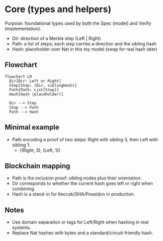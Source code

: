 # Core (types and helpers)

Purpose: foundational types used by both the Spec (model) and Verify (implementation).

- Dir: direction of a Merkle step (Left | Right)
- Path: a list of steps; each step carries a direction and the sibling hash
- Hash: placeholder over Nat in this toy model (swap for real hash later)

## Flowchart
```mermaid
flowchart LR
  Dir[Dir: Left or Right]
  Step[Step: (Dir, siblingHash)]
  Path[Path: List[Step]]
  Hash[Hash (placeholder)]

  Dir --> Step
  Step --> Path
  Path --> Hash
```

## Minimal example
- Path encoding a proof of two steps: Right with sibling 3, then Left with sibling 1:
  - [(Right, 3), (Left, 1)]

## Blockchain mapping
- Path is the inclusion proof: sibling nodes plus their orientation.
- Dir corresponds to whether the current hash goes left or right when combining.
- Hash is a stand-in for Keccak/SHA/Poseidon in production.

## Notes
- Use domain separation or tags for Left/Right when hashing in real systems.
- Replace Nat hashes with bytes and a standard/circuit-friendly hash.
